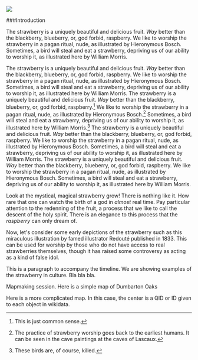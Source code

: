 <a href="https://www.juncture-digital.org"><img src="https://juncture-digital.github.io/juncture/static/images/ve-button.png"></a>

<param ve-config 
title="Strawberry"    
source-image="https://upload.wikimedia.org/wikipedia/commons/f/fd/Bosch%2C_Hieronymus_-_The_Garden_of_Earthly_Delights%2C_central_panel_-_Detail_Strawberry.jpg"   
banner="https://upload.wikimedia.org/wikipedia/commons/f/fd/Bosch%2C_Hieronymus_-_The_Garden_of_Earthly_Delights%2C_central_panel_-_Detail_Strawberry.jpg" 
height=100
author="Sophia Kamps "
layout="vertical">

###Introduction

The strawberry is a uniquely beautiful and delicious fruit. *Way* better than the blackberry, blueberry, or, god forbid, raspberry. We like to worship the strawberry in a pagan ritual, nude, as illustrated by Hieronymous Bosch. Sometimes, a bird will steal and eat a strawberry, depriving us of our ability to worship it, as illustrated here by William Morris. 

<param ve-image
	   src="gh:SophiadKamps/plant-humanities-summer-program/main/session-two/strawberry-image.jpg"
	   caption="William Morris, *Strawberry Thief*, 1883. Wikimedia Commons.">
	   
The strawberry is a uniquely beautiful and delicious fruit. *Way* better than the blackberry, blueberry, or, god forbid, raspberry. We like to worship the strawberry in a pagan ritual, nude, as illustrated by Hieronymous Bosch. Sometimes, a bird will steal and eat a strawberry, depriving us of our ability to worship it, as illustrated here by William Morris. The strawberry is a uniquely beautiful and delicious fruit. *Way* better than the blackberry, blueberry, or, god forbid, raspberry.[^1] We like to worship the strawberry in a pagan ritual, nude, as illustrated by Hieronymous Bosch.[^2] Sometimes, a bird will steal and eat a strawberry, depriving us of our ability to worship it, as illustrated here by William Morris.[^3] The strawberry is a uniquely beautiful and delicious fruit. *Way* better than the blackberry, blueberry, or, god forbid, raspberry. We like to worship the strawberry in a pagan ritual, nude, as illustrated by Hieronymous Bosch. Sometimes, a bird will steal and eat a strawberry, depriving us of our ability to worship it, as illustrated here by William Morris. The strawberry is a uniquely beautiful and delicious fruit. *Way* better than the blackberry, blueberry, or, god forbid, raspberry. We like to worship the strawberry in a pagan ritual, nude, as illustrated by Hieronymous Bosch. Sometimes, a bird will steal and eat a strawberry, depriving us of our ability to worship it, as illustrated here by William Morris. 
	   
<param ve-compare
               src="wc:Fragaria_Vesca_(Wild_Strawberry)_in_Billings-Kittredge_Herbaria_(4c022e4a-212c-45ef-b752-d09390ac2747).tif"
               caption="Compare this herbarium specimen from the Billings-Kittredge Herbarium with an early eighteenth-century herbal illustration.">
<param ve-compare
               src="wc:Illustration_of_wood_strawberry_plant_from_%27A_curious_herbal_by%27_Elizabeth_Blackwell_(circa_1700-1758)_and_printed_for_Samuel_Harding,_1737-1739._Find_out_more_about_Scottish_women_scientists_at_(8572182002).jpg">
			   
Look at the mystical, magical strawberry grow! There is nothing like it. How rare that one can watch the birth of a god in *almost* real time. Pay particular attention to the redenning of the fruit, a process that we like to call the descent of the holy spirit. There is an elegance to this process that the *raspberry* can only dream of.

<param ve-video
               src="HABzhzcm_pg"
               start="0:16"
               end="0:59"
			   caption="The magnificent growth of our god the strawberry.">
			   
Now, let's consider some early depictions of the strawberry such as this miraculous illustration by famed illustrator Redouté published in 1833. This can be used for worship by those who do not have access to real strawberries themselves, though it has raised some controversy as acting as a kind of false idol. 

<param ve-iframe
               src="https://archive.org/details/mobot31753000795820/page/103">
			   
			   
This is a paragraph to accompany the timeline. We are showing examples of the strawberry in culture. Bla bla bla. 

<param ve-iframe
			   src="https://cdn.knightlab.com/libs/timeline3/latest/embed/index.html?source=v2%3A2PACX-1vSXAZZfaykq1zZal_CYLdc-LObLj3jkiOcz59Cl-0PRln3EQn7HL0rXKXaMe9WCSc-dnK0MRgWKSG4N&font=Default&lang=en&initial_zoom=2&width=100%25&height=650">


Mapmaking session. Here is a simple map of Dumbarton Oaks 

<param ve-map
			   center="38.91399438275346,-77.06225022661646"
			   zoom="16"
			   caption="This is the location of Dumbarton Oaks in Washington, D.C.">

Here is a more complicated map. In this case, the center is a QID or ID given to each object in wikidata.

<param ve-map
			   center="Q1264942"
			   zoom="17"
			   caption="This is the location of Dumbarton Oaks in Washington, D.C."
			   
			   

[^1]: This is just common sense.
[^2]: The practice of strawberry worship goes back to the earliest humans. It can be seen in the cave paintings at the caves of Lascaux.
[^3]: These birds are, of course, killed. 

			   

